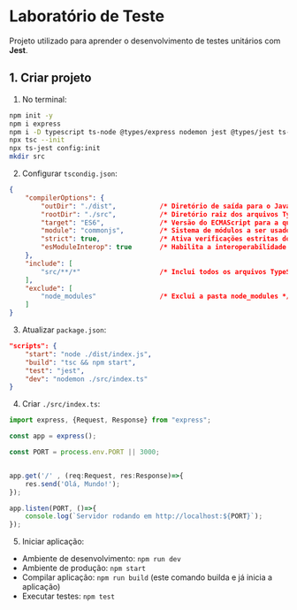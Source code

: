 # Laboratório de Teste

Projeto utilizado para aprender o desenvolvimento de testes unitários com **Jest**.

## 1. Criar projeto
1. No terminal:
```bash
npm init -y
npm i express
npm i -D typescript ts-node @types/express nodemon jest @types/jest ts-jest
npx tsc --init
npx ts-jest config:init
mkdir src
```

2. Configurar `tscondig.json`:
```json
{
    "compilerOptions": {
        "outDir": "./dist",           /* Diretório de saída para o JavaScript compilado */
        "rootDir": "./src",           /* Diretório raiz dos arquivos TypeScript */
        "target": "ES6",              /* Versão do ECMAScript para a qual o TypeScript será compilado */
        "module": "commonjs",         /* Sistema de módulos a ser usado */
        "strict": true,               /* Ativa verificações estritas do TypeScript */
        "esModuleInterop": true       /* Habilita a interoperabilidade com módulos ES6 */
    },
    "include": [
        "src/**/*"                    /* Inclui todos os arquivos TypeScript na pasta src */
    ],
    "exclude": [
        "node_modules"                /* Exclui a pasta node_modules */
    ]
}
```

3. Atualizar `package.json`:
```json
"scripts": {
    "start": "node ./dist/index.js",    
    "build": "tsc && npm start",        
    "test": "jest",                     
    "dev": "nodemon ./src/index.ts"     
}
```

4. Criar `./src/index.ts`:
```typescript
import express, {Request, Response} from "express";

const app = express();

const PORT = process.env.PORT || 3000;


app.get('/' , (req:Request, res:Response)=>{
    res.send('Olá, Mundo!');
});

app.listen(PORT, ()=>{
    console.log(`Servidor rodando em http://localhost:${PORT}`);
});
```

5. Iniciar aplicação:
- Ambiente de desenvolvimento: `npm run dev`
- Ambiente de produção: `npm start`
- Compilar aplicação: `npm run build` (este comando builda e já inicia a aplicação)
- Executar testes: `npm test`
